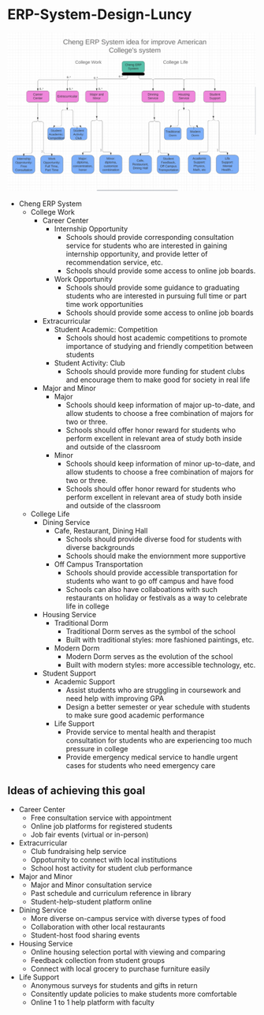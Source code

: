 # ERP-System-Design-Luncy
![alt text](ChengERPSystem.png)
- Cheng ERP System
    - College Work 
        - Career Center
            - Internship Opportunity
                - Schools should provide corresponding consultation service for students who are interested in gaining internship opportunity, and provide letter of recommendation service, etc.
                - Schools should provide some access to online job boards. 
            - Work Opportunity
                - Schools should provide some guidance to graduating students who are interested in pursuing full time or part time work opportunities
                - Schools should provide some access to online job boards
        - Extracurricular 
            - Student Academic: Competition
                - Schools should host academic competitions to promote importance of studying and friendly competition between students 
            - Student Activity: Club 
                - Schools should provide more funding for student clubs and encourage them to make good for society in real life
        - Major and Minor 
            - Major
                - Schools should keep information of major up-to-date, and allow students to choose a free combination of majors for two or three.
                - Schools should offer honor reward for students who perform excellent in relevant area of study both inside and outside of the classroom
            - Minor 
                - Schools should keep information of minor up-to-date, and allow students to choose a free combination of majors for two or three.
                - Schools should offer honor reward for students who perform excellent in relevant area of study both inside and outside of the classroom
    - College Life 
        - Dining Service 
            - Cafe, Restaurant, Dining Hall
                - Schools should provide diverse food for students with diverse backgrounds
                - Schools should make the enviornment more supportive
            - Off Campus Transportation
                - Schools should provide accessible transportation for students who want to go off campus and have food
                - Schools can also have collaboations with such restaurants on holiday or festivals as a way to celebrate life in college
        - Housing Service
            - Traditional Dorm
                - Traditional Dorm serves as the symbol of the school
                - Built with traditional styles: more fashioned paintings, etc.
            - Modern Dorm 
                - Modern Dorm serves as the evolution of the school
                - Built with modern styles: more accessible technology, etc.
        - Student Support 
            - Academic Support
                - Assist students who are struggling in coursework and need help with improving GPA
                - Design a better semester or year schedule with students to make sure good academic performance
            - Life Support 
                - Provide service to mental health and therapist consultation for students who are experiencing too much pressure in college
                - Provide emergency medical service to handle urgent cases for students who need emergency care 

## Ideas of achieving this goal
- Career Center
    - Free consultation service with appointment 
    - Online job platforms for registered students 
    - Job fair events (virtual or in-person)
- Extracurricular 
    - Club fundraising help service 
    - Oppoturnity to connect with local institutions
    - School host activity for student club performance 
- Major and Minor
    - Major and Minor consultation service 
    - Past schedule and curriculum reference in library 
    - Student-help-student platform online 
- Dining Service 
    - More diverse on-campus service with diverse types of food 
    - Collaboration with other local restaurants 
    - Student-host food sharing events 
- Housing Service 
    - Online housing selection portal with viewing and comparing 
    - Feedback collection from student groups
    - Connect with local grocery to purchase furniture easily 
- Life Support 
    - Anonymous surveys for students and gifts in return 
    - Consitently update policies to make students more comfortable
    - Online 1 to 1 help platform with faculty 
